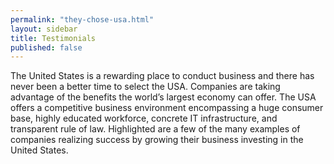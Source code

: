 ```yaml
---
permalink: "they-chose-usa.html"
layout: sidebar
title: Testimonials
published: false 
--- 
```




The United States is a rewarding place to conduct business and there has never been a better time to select the USA.  Companies are taking advantage of the benefits the world’s largest economy can offer.  The USA offers a competitive business environment encompassing a huge consumer base, highly educated workforce, concrete IT infrastructure, and transparent rule of law. Highlighted are a few of the many examples of companies realizing success by growing their business investing in the United States.

<div id="random_posts">
</div> 
